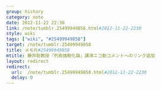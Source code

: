 ```yaml
---
group: history
category: note
date: 2012-11-22 22:30
link: /note/tumblr.25499949858.html#2012-11-22-2230
style: wiki
tags: ["wiki", "#25499949858"]
target: /note/tumblr.25499949858
title: メモ片#25499949858
mtitle: 藤井聡教授『列島強靭化論』講演ニコ動コメントへのリンク追加
layout: redirect
redirect:
  url:  /note/tumblr.25499949858.html#2012-11-22-2230
  delay: 0
---
```

